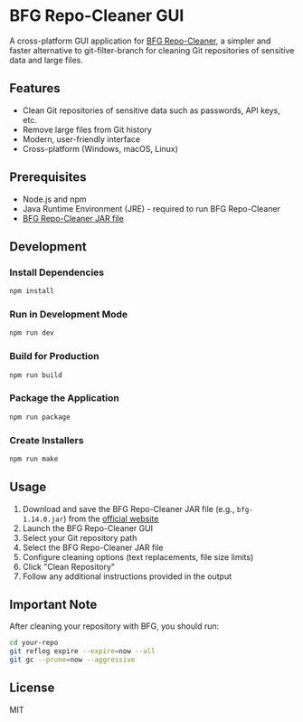# BFG Repo-Cleaner GUI

A cross-platform GUI application for [BFG Repo-Cleaner](https://rtyley.github.io/bfg-repo-cleaner/), a simpler and faster alternative to git-filter-branch for cleaning Git repositories of sensitive data and large files.

## Features

- Clean Git repositories of sensitive data such as passwords, API keys, etc.
- Remove large files from Git history
- Modern, user-friendly interface
- Cross-platform (Windows, macOS, Linux)

## Prerequisites

- Node.js and npm
- Java Runtime Environment (JRE) - required to run BFG Repo-Cleaner
- [BFG Repo-Cleaner JAR file](https://rtyley.github.io/bfg-repo-cleaner/)

## Development

### Install Dependencies

```bash
npm install
```

### Run in Development Mode

```bash
npm run dev
```

### Build for Production

```bash
npm run build
```

### Package the Application

```bash
npm run package
```

### Create Installers

```bash
npm run make
```

## Usage

1. Download and save the BFG Repo-Cleaner JAR file (e.g., `bfg-1.14.0.jar`) from the [official website](https://rtyley.github.io/bfg-repo-cleaner/)
2. Launch the BFG Repo-Cleaner GUI
3. Select your Git repository path
4. Select the BFG Repo-Cleaner JAR file
5. Configure cleaning options (text replacements, file size limits)
6. Click "Clean Repository"
7. Follow any additional instructions provided in the output

## Important Note

After cleaning your repository with BFG, you should run:

```bash
cd your-repo
git reflog expire --expire=now --all
git gc --prune=now --aggressive
```

## License

MIT

